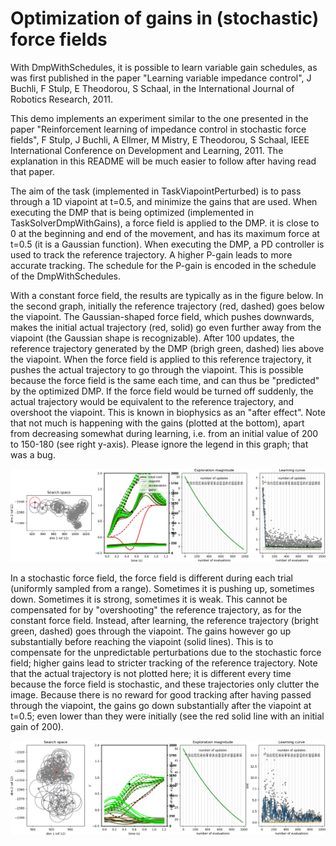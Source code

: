 # Optimization of gains in (stochastic) force fields

With DmpWithSchedules, it is possible to learn variable gain schedules, as was first published in the paper "Learning variable impedance control", J Buchli, F Stulp, E Theodorou, S Schaal, in the International Journal of Robotics Research, 2011.

This demo implements an experiment similar to the one presented in the paper "Reinforcement learning of impedance control in stochastic force fields", F Stulp, J Buchli, A Ellmer, M Mistry, E Theodorou, S Schaal, IEEE International Conference on Development and Learning, 2011. The explanation in this README will be much easier to follow after having read that paper.

The aim of the task (implemented in TaskViapointPerturbed) is to pass through a 1D viapoint at t=0.5, and minimize the gains that are used. When executing the DMP that is being optimized (implemented in TaskSolverDmpWithGains), a force field is applied to the DMP. it is close to 0 at the beginning and end of the movement, and has its maximum force at t=0.5 (it is a Gaussian function). When executing the DMP, a PD controller is used to track the reference trajectory. A higher P-gain leads to more accurate tracking. The schedule for the P-gain is encoded in the schedule of the DmpWithSchedules. 

With a constant force field, the results are typically as in the figure below. In the second graph, initially the reference trajectory (red, dashed) goes below the viapoint. The Gaussian-shaped force field, which pushes downwards, makes the initial actual trajectory (red, solid) go even further away from the viapoint (the Gaussian shape is recognizable). After 100 updates, the reference trajectory generated by the DMP (brigh green, dashed) lies above the viapoint. When the force field is applied to this reference trajectory, it pushes the actual trajectory to go through the viapoint. This is possible because the force field is the same each time, and can thus be "predicted" by the optimized DMP. If the force field would be turned off suddenly, the actual trajectory would be equivalent to the reference trajectory, and overshoot the viapoint. This is known in biophysics as an "after effect". Note that not much is happening with the gains (plotted at the bottom), apart from decreasing somewhat during learning, i.e. from an initial value of 200 to 150-180 (see right y-axis). Please ignore the legend in this graph; that was a bug.

![](constant_force_field.png  "Learning in a constant force field.")

In a stochastic force field, the force field is different during each trial (uniformly sampled from a range). Sometimes it is pushing up, sometimes down. Sometimes it is strong, sometimes it is weak. This cannot be compensated for by "overshooting" the reference trajectory, as for the constant force field. Instead, after learning, the reference trajectory (bright green, dashed) goes through the viapoint. The gains however go up substantially before reaching the viapoint (solid lines). This is to compensate for the unpredictable perturbations due to the stochastic force field; higher gains lead to stricter tracking of the reference trajectory. Note that the actual trajectory is not plotted here; it is different every time because the force field is stochastic, and these trajectories only clutter the image. Because there is no reward for good tracking after having passed through the viapoint, the gains go down substantially after the viapoint at t=0.5; even lower than they were initially (see the red solid line with an initial gain of 200).

![](stochastic_force_field.png  "Learning in a stochastic force field.")

